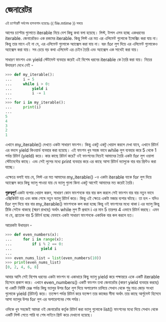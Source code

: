 # জেনারেটর 

<sub> এই চ্যাপ্টারটি সর্বশেষ হালনাগাদ হয়েছেঃ {{ file.mtime }} সময়ে </sub>

আগের চ্যাপ্টার গুলোতে iterable নিয়ে বেশ কিছু কথা বলা হয়েছে। লিস্ট, টাপল এসব হচ্ছে একধরনের iterable. জেনারেটরও এক রকমের iterable. কিন্তু লিস্ট এর মত এর এলিমেন্ট গুলোকে ইন্ডেক্সিং করা যায় না। কিন্তু তার মানে এই না যে, এর এলিমেন্ট গুলোকে অ্যাক্সেস করা যায় না। বরং for লুপ দিয়ে এর এলিমেন্ট গুলোকেও অ্যাক্সেস করা যায়। সব চেয়ে বড় কথা এলিমেন্ট এর চেইন তৈরি এবং অ্যাক্সেস এক সাথেই করা যায়। 

সাধারণ ফাংশন এবং yield স্টেটমেন্ট ব্যবহার করেই এই বিশেষ ধরনের iterable কে তৈরি করা যায়। নিচের উদাহরণ দেখে নেই - 

```python
>>> def my_iterable():
...     i = 5
...     while i > 0:
...         yield i
...         i -= 1
...
>>> for i in my_iterable():
...     print(i)
...
5
4
3
2
1
```

এখানে my_iterable() দেখতে একটা সাধারণ ফাংশন। কিন্তু একটু একটু খেয়াল করলে দেখা যাবে, এখানে রিটার্ন এর বদলে yield কিওয়ার্ড ব্যবহার করা হয়েছে। এই ফাংশন খুব সহজ ভাবে while লুপ ব্যবহার করে 5 থেকে 1 পর্যন্ত রিটার্ন (yield) করে।
কার কাছে রিটার্ন করে? ওই ফাংশনের নিচেই আমাদের তৈরি একটা for লুপ ওয়ালা স্টেটমেন্টের কাছে। এবং সেই লুপের মধ্যে print ব্যবহার করে এর কাছে আসা রিটার্ন ভ্যালুকে বার বার প্রিন্টও করা যাচ্ছে।

এক্ষেত্রে বলাই যায় যে, লিস্ট এর মত আমাদের my_iterable() -ও একটা iterable যাকে for লুপ দিয়ে অ্যাক্সেস করে কিছু ভ্যালু পাওয়া যায় যে ভ্যালু গুলো কিনা একটু আগেই আমাদের মত করেই তৈরি। 

**গুরুত্বপূর্ণ** একটা ব্যপার খেয়াল করুন, সাধারণ কোন ফাংশনকে বার বার কল করলে সেই ফাংশন বার বার নতুন ভাবে এক্সিকিউট হয় এবং কাজ শেষে নতুন ভ্যালু রিটার্ন করে। কিন্তু এই ক্ষেত্রে একটা মজার ব্যপার ঘটছে। তা হল - যদিও for লুপ দিয়ে বার বার my_iterable() ফাংশনকে কল করা হচ্ছে কিন্তু ওই ফাংশনের মধ্যে থাকা i এর ভ্যালু কিন্তু ঠিকি সেইভ থাকছে (স্মরণ রাখছে) অর্থাৎ while লুপ টি প্রথমে i এর মান 5 তারপর 4 এভাবে রিটার্ন করছে। এমন না যে, প্রত্যেক বার 5 রিটার্ন হচ্ছে যেভাবে একটা সাধারণ ফাংশনকে একাধিক বার কল করলে  হত।

আরেকটা উধাহরন - 

```python
>>> def even_numbers(x):
...     for i in range(x):
...         if i % 2 == 0:
...             yield i
...
>>> even_nums_list = list(even_numbers(10))
>>> print(even_nums_list)
[0, 2, 4, 6, 8]
```

আবার আসি সেই বিশেষ ধরনের একটা ফাংশন যা একাধারে কিছু ভ্যালু yield করে পক্ষান্তরে একে একটি iterable হিসেবে প্রকাশ করে। এখানে even_numbers() একটি ফাংশন তথা জেনারেটর (কারণ yield ব্যবহার করছে) যা একটি নির্দিষ্ট রেঞ্জ পর্যন্ত কিছু ভ্যালুর উপর for লুপ দিয়ে অপারেশন চালিয়ে সেখান থেকে শুধু মাত্র জোড় সংখ্যা গুলোকে yield (রিটার্ন) করে। ততক্ষণ পর্যন্ত রিটার্ন করে যতক্ষণ তার কাজের সীমা অর্থাৎ তার কাছে আর্গুমেন্ট হিসেবে আসা ভ্যালুর উপর for লুপ এর অপারেশনের শেষ পর্যন্ত। 

ওদিকে খুব সহজেই আমরা ওই জেনারেটর কর্তৃক রিটার্ন করা ভ্যালু গুলোকে list() ফাংশনের মধ্যে দিয়ে সেখান থেকে একটি লিস্ট পেতে পারি যা শেষ লাইনে প্রিন্ট করে দেখানো হয়েছে। 

